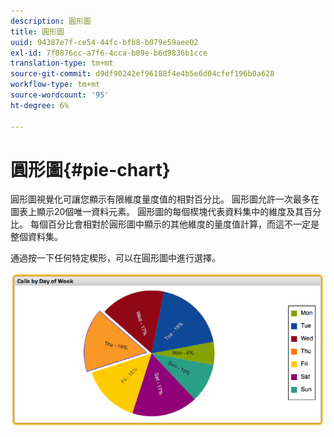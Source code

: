 ```yaml
---
description: 圓形圖
title: 圓形圖
uuid: 94387e7f-ce54-44fc-bfb8-b079e59aee02
exl-id: 7f0876cc-a7f6-4cca-b09e-b6d9836b1cce
translation-type: tm+mt
source-git-commit: d9df90242ef96188f4e4b5e6d04cfef196b0a628
workflow-type: tm+mt
source-wordcount: '95'
ht-degree: 6%

---
```


# 圓形圖{#pie-chart}

圓形圖視覺化可讓您顯示有限維度量度值的相對百分比。 圓形圖允許一次最多在圖表上顯示20個唯一資料元素。 圓形圖的每個楔塊代表資料集中的維度及其百分比。 每個百分比會相對於圓形圖中顯示的其他維度的量度值計算，而這不一定是整個資料集。

通過按一下任何特定楔形，可以在圓形圖中進行選擇。

![](assets/pie_chart.png)
